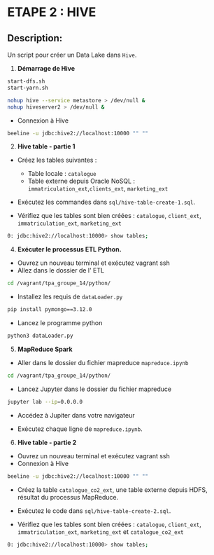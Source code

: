 # ETAPE 2 : HIVE

## Description:

Un script pour créer un Data Lake dans `Hive`.

1. **Démarrage de Hive**

```bash
start-dfs.sh
start-yarn.sh

nohup hive --service metastore > /dev/null &
nohup hiveserver2 > /dev/null &
```

- Connexion à Hive

```bash
beeline -u jdbc:hive2://localhost:10000 "" ""
```

2. **Hive table - partie 1**

- Créez les tables suivantes :

  - Table locale : `catalogue`
  - Table externe depuis Oracle NoSQL : `immatriculation_ext`,`clients_ext`, `marketing_ext`

- Exécutez les commandes dans `sql/hive-table-create-1.sql`.

- Vérifiez que les tables sont bien créées : `catalogue`, `client_ext`, `immatriculation_ext`, `marketing_ext`

```bash
0: jdbc:hive2://localhost:10000> show tables;
```

4. **Exécuter le processus ETL Python.**

- Ouvrez un nouveau terminal et exécutez vagrant ssh
- Allez dans le dossier de l' ETL

```bash
cd /vagrant/tpa_groupe_14/python/
```

- Installez les requis de `dataLoader.py`

```bash
pip install pymongo==3.12.0
```

- Lancez le programme python

```bash
python3 dataLoader.py
```

5. **MapReduce Spark**

- Aller dans le dossier du fichier mapreduce `mapreduce.ipynb`

```bash
cd /vagrant/tpa_groupe_14/python/
```

- Lancez Jupyter dans le dossier du fichier mapreduce

```bash
jupyter lab --ip=0.0.0.0
```

- Accédez à Jupiter dans votre navigateur

- Exécutez chaque ligne de `mapreduce.ipynb`.

6. **Hive table - partie 2**

- Ouvrez un nouveau terminal et exécutez vagrant ssh
- Connexion à Hive

```bash
beeline -u jdbc:hive2://localhost:10000 "" ""
```

- Créez la table `catalogue_co2_ext`, une table externe depuis HDFS, résultat du processus MapReduce.

- Exécutez le code dans `sql/hive-table-create-2.sql`.

- Vérifiez que les tables sont bien créées : `catalogue`, `client_ext`, `immatriculation_ext`, `marketing_ext` et `catalogue_co2_ext`

```bash
0: jdbc:hive2://localhost:10000> show tables;
```

